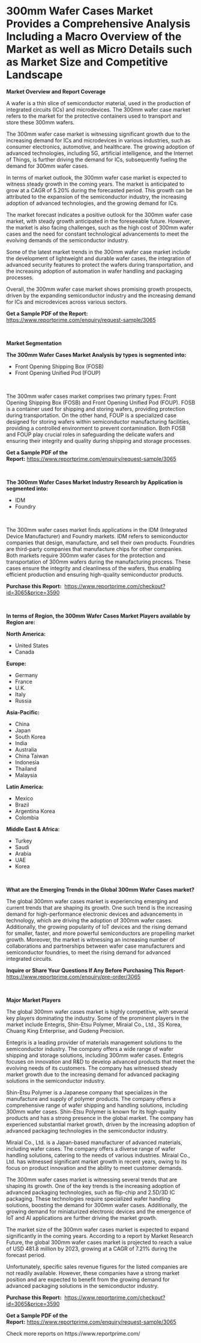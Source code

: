 <p><h1>300mm Wafer Cases Market Provides a Comprehensive Analysis Including a Macro Overview of the Market as well as Micro Details such as Market Size and Competitive Landscape</h1></p><p><strong>Market Overview and Report Coverage</strong></p>
<p><p>A wafer is a thin slice of semiconductor material, used in the production of integrated circuits (ICs) and microdevices. The 300mm wafer case market refers to the market for the protective containers used to transport and store these 300mm wafers.</p><p>The 300mm wafer case market is witnessing significant growth due to the increasing demand for ICs and microdevices in various industries, such as consumer electronics, automotive, and healthcare. The growing adoption of advanced technologies, including 5G, artificial intelligence, and the Internet of Things, is further driving the demand for ICs, subsequently fueling the demand for 300mm wafer cases.</p><p>In terms of market outlook, the 300mm wafer case market is expected to witness steady growth in the coming years. The market is anticipated to grow at a CAGR of 5.20% during the forecasted period. This growth can be attributed to the expansion of the semiconductor industry, the increasing adoption of advanced technologies, and the growing demand for ICs.</p><p>The market forecast indicates a positive outlook for the 300mm wafer case market, with steady growth anticipated in the foreseeable future. However, the market is also facing challenges, such as the high cost of 300mm wafer cases and the need for constant technological advancements to meet the evolving demands of the semiconductor industry.</p><p>Some of the latest market trends in the 300mm wafer case market include the development of lightweight and durable wafer cases, the integration of advanced security features to protect the wafers during transportation, and the increasing adoption of automation in wafer handling and packaging processes.</p><p>Overall, the 300mm wafer case market shows promising growth prospects, driven by the expanding semiconductor industry and the increasing demand for ICs and microdevices across various sectors.</p></p>
<p><strong>Get a Sample PDF of the Report:</strong> <a href="https://www.reportprime.com/enquiry/request-sample/3065">https://www.reportprime.com/enquiry/request-sample/3065</a></p>
<p>&nbsp;</p>
<p><strong>Market Segmentation</strong></p>
<p><strong>The 300mm Wafer Cases Market Analysis by types is segmented into:</strong></p>
<p><ul><li>Front Opening Shipping Box (FOSB)</li><li>Front Opening Unified Pod (FOUP)</li></ul></p>
<p>&nbsp;</p>
<p><p>The 300mm wafer cases market comprises two primary types: Front Opening Shipping Box (FOSB) and Front Opening Unified Pod (FOUP). FOSB is a container used for shipping and storing wafers, providing protection during transportation. On the other hand, FOUP is a specialized case designed for storing wafers within semiconductor manufacturing facilities, providing a controlled environment to prevent contamination. Both FOSB and FOUP play crucial roles in safeguarding the delicate wafers and ensuring their integrity and quality during shipping and storage processes.</p></p>
<p><strong>Get a Sample PDF of the Report:</strong>&nbsp;<a href="https://www.reportprime.com/enquiry/request-sample/3065">https://www.reportprime.com/enquiry/request-sample/3065</a></p>
<p>&nbsp;</p>
<p><strong>The 300mm Wafer Cases Market Industry Research by Application is segmented into:</strong></p>
<p><ul><li>IDM</li><li>Foundry</li></ul></p>
<p>&nbsp;</p>
<p><p>The 300mm wafer cases market finds applications in the IDM (Integrated Device Manufacturer) and Foundry markets. IDM refers to semiconductor companies that design, manufacture, and sell their own products. Foundries are third-party companies that manufacture chips for other companies. Both markets require 300mm wafer cases for the protection and transportation of 300mm wafers during the manufacturing process. These cases ensure the integrity and cleanliness of the wafers, thus enabling efficient production and ensuring high-quality semiconductor products.</p></p>
<p><strong>Purchase this Report:</strong>&nbsp; <a href="https://www.reportprime.com/checkout?id=3065&price=3590">https://www.reportprime.com/checkout?id=3065&price=3590</a></p>
<p>&nbsp;</p>
<p><strong>In terms of Region, the 300mm Wafer Cases Market Players available by Region are:</strong></p>
<p>
    <p> <strong> North America: </strong>
        <ul>
            <li>United States</li>
            <li>Canada</li>
        </ul>
        </p> 
    <p> <strong> Europe: </strong>
        <ul>
            <li>Germany</li>
            <li>France</li>
            <li>U.K.</li>
            <li>Italy</li>
            <li>Russia</li>
        </ul>
        </p> 
    <p> <strong> Asia-Pacific: </strong>
        <ul>
            <li>China</li>
            <li>Japan</li>
            <li>South Korea</li>
            <li>India</li>
            <li>Australia</li>
            <li>China Taiwan</li>
            <li>Indonesia</li>
            <li>Thailand</li>
            <li>Malaysia</li>
        </ul>
        </p> 
    <p> <strong> Latin America: </strong>
        <ul>
            <li>Mexico</li>
            <li>Brazil</li>
            <li>Argentina Korea</li>
            <li>Colombia</li>
        </ul>
        </p> 
    <p> <strong> Middle East & Africa: </strong>
        <ul>
            <li>Turkey</li>
            <li>Saudi</li>
            <li>Arabia</li>
            <li>UAE</li>
            <li>Korea</li>
        </ul>
    </p>
    </p>
<p>&nbsp;</p>
<p><strong>What are the Emerging Trends in the Global 300mm Wafer Cases market?</strong></p>
<p><p>The global 300mm wafer cases market is experiencing emerging and current trends that are shaping its growth. One such trend is the increasing demand for high-performance electronic devices and advancements in technology, which are driving the adoption of 300mm wafer cases. Additionally, the growing popularity of IoT devices and the rising demand for smaller, faster, and more powerful semiconductors are propelling market growth. Moreover, the market is witnessing an increasing number of collaborations and partnerships between wafer case manufacturers and semiconductor foundries, to meet the rising demand for advanced integrated circuits.</p></p>
<p><strong>Inquire or Share Your Questions If Any Before Purchasing This Report</strong>- <a href="https://www.reportprime.com/enquiry/pre-order/3065">https://www.reportprime.com/enquiry/pre-order/3065</a></p>
<p>&nbsp;</p>
<p><strong>Major Market Players</strong></p>
<p><p>The global 300mm wafer cases market is highly competitive, with several key players dominating the industry. Some of the prominent players in the market include Entegris, Shin-Etsu Polymer, Miraial Co., Ltd., 3S Korea, Chuang King Enterprise, and Gudeng Precision.</p><p>Entegris is a leading provider of materials management solutions to the semiconductor industry. The company offers a wide range of wafer shipping and storage solutions, including 300mm wafer cases. Entegris focuses on innovation and R&D to develop advanced products that meet the evolving needs of its customers. The company has witnessed steady market growth due to the increasing demand for advanced packaging solutions in the semiconductor industry.</p><p>Shin-Etsu Polymer is a Japanese company that specializes in the manufacture and supply of polymer products. The company offers a comprehensive range of wafer shipping and handling solutions, including 300mm wafer cases. Shin-Etsu Polymer is known for its high-quality products and has a strong presence in the global market. The company has experienced substantial market growth, driven by the increasing adoption of advanced packaging technologies in the semiconductor industry.</p><p>Miraial Co., Ltd. is a Japan-based manufacturer of advanced materials, including wafer cases. The company offers a diverse range of wafer handling solutions, catering to the needs of various industries. Miraial Co., Ltd. has witnessed significant market growth in recent years, owing to its focus on product innovation and the ability to meet customer demands.</p><p>The 300mm wafer cases market is witnessing several trends that are shaping its growth. One of the key trends is the increasing adoption of advanced packaging technologies, such as flip-chip and 2.5D/3D IC packaging. These technologies require specialized wafer handling solutions, boosting the demand for 300mm wafer cases. Additionally, the growing demand for miniaturized electronic devices and the emergence of IoT and AI applications are further driving the market growth.</p><p>The market size of the 300mm wafer cases market is expected to expand significantly in the coming years. According to a report by Market Research Future, the global 300mm wafer cases market is projected to reach a value of USD 481.8 million by 2023, growing at a CAGR of 7.21% during the forecast period.</p><p>Unfortunately, specific sales revenue figures for the listed companies are not readily available. However, these companies have a strong market position and are expected to benefit from the growing demand for advanced packaging solutions in the semiconductor industry.</p></p>
<p><strong>Purchase this Report:</strong>&nbsp;&nbsp;<a href="https://www.reportprime.com/checkout?id=3065&price=3590">https://www.reportprime.com/checkout?id=3065&price=3590</a></p>
<p></p>
<p><strong>Get a Sample PDF of the Report:</strong>&nbsp;<a href="https://www.reportprime.com/enquiry/request-sample/3065">https://www.reportprime.com/enquiry/request-sample/3065</a></p>
<p>Check more reports on https://www.reportprime.com/</p>